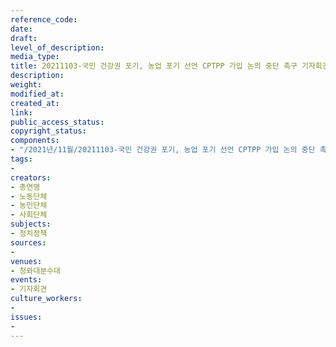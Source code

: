 ```yaml
---
reference_code: 
date: 
draft: 
level_of_description: 
media_type: 
title: 20211103-국민 건강권 포기, 농업 포기 선언 CPTPP 가입 논의 중단 촉구 기자회견
description: 
weight: 
modified_at: 
created_at: 
link: 
public_access_status: 
copyright_status: 
components:
- "/2021년/11월/20211103-국민 건강권 포기, 농업 포기 선언 CPTPP 가입 논의 중단 촉구 기자회견/photo_2021-11-03_11-07-12.jpg"
tags:
- 
creators:
- 총연맹
- 노동단체
- 농민단체
- 사회단체
subjects:
- 정치정책
sources:
- 
venues:
- 청와대분수대
events:
- 기자회견
culture_workers:
- 
issues:
- 
---
```

